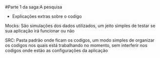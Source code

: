 #Parte 1 da saga:A pesquisa

- Explicações extras sobre o codigo

Mocks:
São simulações dos dados utilizados, um jeito simples de testar se sua aplicação irá funcionar ou não

SRC:
Pasta padrão onde ficam os codigos, um modo simples de organizar os codigos nos quais está trabalhando no momento, sem interferir nos codigos onde estão as configurações da aplicação
